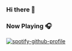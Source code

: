 ### Hi there 👋

<!--
**TheCrawlingKing/TheCrawlingKing** is a ✨ _special_ ✨ repository because its `README.md` (this file) appears on your GitHub profile.

Here are some ideas to get you started:

- 🔭 I’m currently working on ...
- 🌱 I’m currently learning ...
- 👯 I’m looking to collaborate on ...
- 🤔 I’m looking for help with ...
- 💬 Ask me about ...
- 📫 How to reach me: ...
- 😄 Pronouns: ...
- ⚡ Fun fact: ...
-->

### Now Playing 🎧

[![spotify-github-profile](https://spotify-github-profile.vercel.app/api/view?uid=12175594523&cover_image=true&theme=default&bar_color=4e59b1)](https://github.com/kittinan/spotify-github-profile)
<br/>
